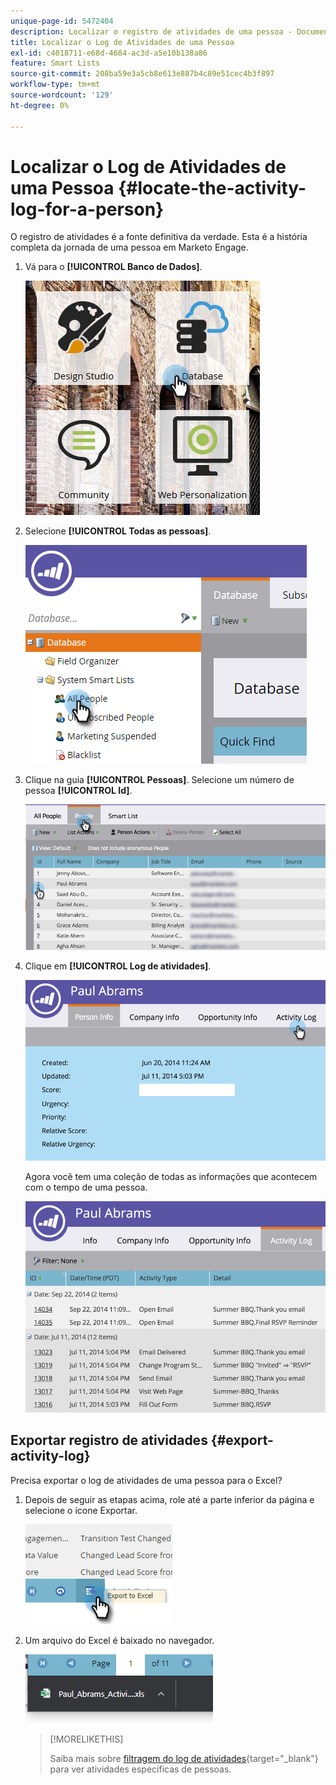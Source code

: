 ```yaml
---
unique-page-id: 5472404
description: Localizar o registro de atividades de uma pessoa - Documentação do Marketo - Documentação do produto
title: Localizar o Log de Atividades de uma Pessoa
exl-id: c4018711-e68d-4684-ac3d-a5e10b138a86
feature: Smart Lists
source-git-commit: 208ba59e3a5cb8e613e887b4c89e51cec4b3f897
workflow-type: tm+mt
source-wordcount: '129'
ht-degree: 0%

---
```


# Localizar o Log de Atividades de uma Pessoa {#locate-the-activity-log-for-a-person}

O registro de atividades é a fonte definitiva da verdade. Esta é a história completa da jornada de uma pessoa em Marketo Engage.

1. Vá para o **[!UICONTROL Banco de Dados]**.

   ![](assets/locate-the-activity-log-for-a-person-1.png)

1. Selecione **[!UICONTROL Todas as pessoas]**.

   ![](assets/locate-the-activity-log-for-a-person-2.png)

1. Clique na guia **[!UICONTROL Pessoas]**. Selecione um número de pessoa **[!UICONTROL Id]**.

   ![](assets/locate-the-activity-log-for-a-person-3.png)

1. Clique em **[!UICONTROL Log de atividades]**.

   ![](assets/locate-the-activity-log-for-a-person-4.png)

   Agora você tem uma coleção de todas as informações que acontecem com o tempo de uma pessoa.

   ![](assets/locate-the-activity-log-for-a-person-5.png)

## Exportar registro de atividades {#export-activity-log}

Precisa exportar o log de atividades de uma pessoa para o Excel?

1. Depois de seguir as etapas acima, role até a parte inferior da página e selecione o ícone Exportar.

   ![](assets/locate-the-activity-log-for-a-person-6.png)

1. Um arquivo do Excel é baixado no navegador.

   ![](assets/locate-the-activity-log-for-a-person-7.png)

   >[!MORELIKETHIS]
   >
   >Saiba mais sobre [filtragem do log de atividades](/help/marketo/product-docs/core-marketo-concepts/smart-lists-and-static-lists/managing-people-in-smart-lists/filter-activity-types-in-the-activity-log-of-a-person.md){target="_blank"} para ver atividades específicas de pessoas.
